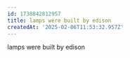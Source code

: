 ```yaml
---
id: 1738842812957
title: lamps were built by edison
createdAt: '2025-02-06T11:53:32.957Z'
---
```

lamps were built by edison
